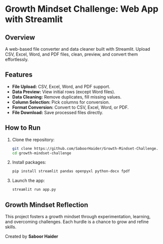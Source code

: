 # Growth Mindset Challenge: Web App with Streamlit

## Overview

A web-based file converter and data cleaner built with Streamlit. Upload CSV, Excel, Word, and PDF files, clean, preview, and convert them effortlessly.

## Features

- **File Upload:** CSV, Excel, Word, and PDF support.
- **Data Preview:** View initial rows (except Word files).
- **Data Cleaning:** Remove duplicates, fill missing values.
- **Column Selection:** Pick columns for conversion.
- **Format Conversion:** Convert to CSV, Excel, Word, or PDF.
- **File Download:** Save processed files directly.

## How to Run

1. Clone the repository:

   ```bash
   git clone https://github.com/SaboorHaider/Growth-Mindset-Challenge.git
   cd growth-mindset-challenge
   ```

2. Install packages:

   ```bash
   pip install streamlit pandas openpyxl python-docx fpdf
   ```

3. Launch the app:

   ```bash
   streamlit run app.py
   ```

## Growth Mindset Reflection

This project fosters a growth mindset through experimentation, learning, and overcoming challenges. Each hurdle is a chance to grow and refine skills.

Created by **Saboor Haider**


